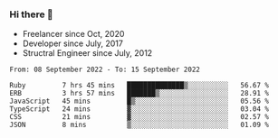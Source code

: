 ### Hi there 👋

- Freelancer since Oct, 2020
- Developer since July, 2017
- Structral Engineer since July, 2012

<!--START_SECTION:waka-->

```text
From: 08 September 2022 - To: 15 September 2022

Ruby         7 hrs 45 mins   ██████████████▒░░░░░░░░░░   56.67 %
ERB          3 hrs 57 mins   ███████▒░░░░░░░░░░░░░░░░░   28.91 %
JavaScript   45 mins         █▒░░░░░░░░░░░░░░░░░░░░░░░   05.56 %
TypeScript   24 mins         ▓░░░░░░░░░░░░░░░░░░░░░░░░   03.04 %
CSS          21 mins         ▓░░░░░░░░░░░░░░░░░░░░░░░░   02.57 %
JSON         8 mins          ▒░░░░░░░░░░░░░░░░░░░░░░░░   01.09 %
```

<!--END_SECTION:waka-->
